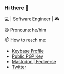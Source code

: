 ### Hi there 👋

<!--
**pwelch/pwelch** is a ✨ _special_ ✨ repository because its `README.md` (this file) appears on your GitHub profile.

Here are some ideas to get you started:

- 🔭 I’m currently working on ...
- 🌱 I’m currently learning ...
- 👯 I’m looking to collaborate on ...
- 🤔 I’m looking for help with ...
- 💬 Ask me about ...
- 📫 How to reach me: ...
- 😄 Pronouns: ...
- ⚡ Fun fact: ...
-->

💻 | Software Engineer | 🎮


😄 Pronouns: he/him

📫 How to reach me:

- [Keybase Profile](https://keybase.io/pwelch)
- [Public PGP Key](https://keybase.io/pwelch/pgp_keys.asc)
- [Mastodon | Fediverse](https://mastodon.social/@pwelch)
- [Twitter](https://twitter.com/pwelch)
